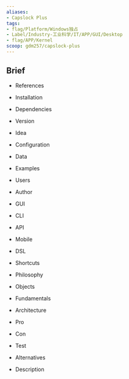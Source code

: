 ```yaml
---
aliases:
- Capslock Plus
tags:
- flag/Platform/Windows独占
- Label/Industry-工业科学/IT/APP/GUI/Desktop
- flag/APP/Kernel
scoop: gdm257/capslock-plus
---
```


## Brief

- References

- Installation

- Dependencies

- Version

- Idea

- Configuration

- Data

- Examples

- Users

- Author

- GUI

- CLI

- API

- Mobile

- DSL

- Shortcuts

- Philosophy

- Objects

- Fundamentals

- Architecture

- Pro

- Con

- Test

- Alternatives

- Description
